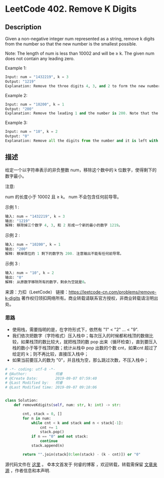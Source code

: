 # LeetCode 402. Remove K Digits

## Description

Given a non-negative integer num represented as a string, remove k digits from the number so that the new number is the smallest possible.

Note:
The length of num is less than 10002 and will be ≥ k.
The given num does not contain any leading zero.

Example 1:

```py
Input: num = "1432219", k = 3
Output: "1219"
Explanation: Remove the three digits 4, 3, and 2 to form the new number 1219 which is the smallest.
```

Example 2:

```py
Input: num = "10200", k = 1
Output: "200"
Explanation: Remove the leading 1 and the number is 200. Note that the output must not contain leading zeroes.
```

Example 3:

```py
Input: num = "10", k = 2
Output: "0"
Explanation: Remove all the digits from the number and it is left with nothing which is 0.
```

## 描述

给定一个以字符串表示的非负整数 num，移除这个数中的 k 位数字，使得剩下的数字最小。

注意:

num 的长度小于 10002 且 ≥ k。
num 不会包含任何前导零。

示例 1 :

```py
输入: num = "1432219", k = 3
输出: "1219"
解释: 移除掉三个数字 4, 3, 和 2 形成一个新的最小的数字 1219。
```

示例 2 :

```py
输入: num = "10200", k = 1
输出: "200"
解释: 移掉首位的 1 剩下的数字为 200. 注意输出不能有任何前导零。
```

示例 3 :

```py
输入: num = "10", k = 2
输出: "0"
解释: 从原数字移除所有的数字，剩余为空就是0。
```

来源：力扣（LeetCode）
链接：https://leetcode-cn.com/problems/remove-k-digits
著作权归领扣网络所有。商业转载请联系官方授权，非商业转载请注明出处。

### 思路

* 使用栈，需要指明的是，在字符形式下，依然有 "1" < "2" ... < "9".
* 我们依次把数字（字符格式）压入栈中；每次压入的时候都和栈顶的数做比较，如果栈顶的数比较大，就把栈顶的数 pop 出来（循环检查），直到要压入栈的数小于等于栈顶的数；统计从栈中 pop 出数的个数 cnt，如果cnt 超过了给定的 k；则不再比较，直接压入栈中；
* 如果当前要压入的数为 "0"，并且栈为空，那么跳过次数，不压入栈中；

```py
# -*- coding: utf-8 -*-
# @Author:             何睿
# @Create Date:        2019-09-07 07:59:40
# @Last Modified by:   何睿
# @Last Modified time: 2019-09-07 09:10:06


class Solution:
    def removeKdigits(self, num: str, k: int) -> str:

        cnt, stack = 0, []
        for n in num:
            while cnt < k and stack and n < stack[-1]:
                cnt += 1
                stack.pop()
            if n == "0" and not stack:
                continue
            stack.append(n)

        return "".join(stack[0:len(stack) - (k - cnt)]) or "0"
```

源代码文件在 [这里](https://github.com/ruicore/Algorithm/blob/master/LeetCode/2019-09-07-402-Remove-K-Digits.py) 。
©本文首发于 何睿的博客 ，欢迎转载，转载需保留 [文章来源](https://ruicore.cn/leetcode-402-remove-k-digits/) ，作者信息和本声明.
